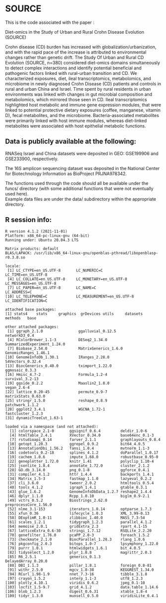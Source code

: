 # SOURCE

This is the code associated with the paper : 

Diet-omics in the Study of Urban and Rural Crohn Disease Evolution (SOURCE)


Crohn disease (CD) burden has increased with globalization/urbanization, and with the rapid pace of the increase is attributed to environmental changes rather than genetic drift. The Study Of Urban and Rural CD Evolution (SOURCE, n=380) considered diet-omics domains simultaneously to detect complex interactions and identify potential beneficial and pathogenic factors linked with rural-urban transition and CD. We characterized exposures, diet, ileal transcriptomics, metabolomics, and microbiome in newly diagnosed Crohn Disease (CD) patients and controls in rural and urban China and Israel. Time spent by rural residents in urban environments was linked with changes in gut microbial composition and metabolomics, which mirrored those seen in CD. Ileal transcriptomics highlighted host metabolic and immune gene expression modules, that were linked to potential protective dietary exposures (coffee, manganese, vitamin D), fecal metabolites, and the microbiome. Bacteria-associated metabolites were primarily linked with host immune modules, whereas diet-linked metabolites were associated with host epithelial metabolic functions. 


##  Data is publicly available at the following:
RNASeq Israel and China datasets were deposited in GEO: GSE199906 and GSE233900, respectively.

The 16S amplicon sequencing dataset was deposited in the National Center for Biotechnology Information as BioProject PRJNA978342.


The functions used through the code should all be available under the funcs/ directory (with some additional functions that were not eventually used here).  
Example data files are under the data/ subdirectory within the appropriate directory.


## R session info:
```
R version 4.1.2 (2021-11-01)
Platform: x86_64-pc-linux-gnu (64-bit)
Running under: Ubuntu 20.04.3 LTS

Matrix products: default
BLAS/LAPACK: /usr/lib/x86_64-linux-gnu/openblas-pthread/libopenblasp-r0.3.8.so

locale:
 [1] LC_CTYPE=en_US.UTF-8       LC_NUMERIC=C               LC_TIME=en_US.UTF-8       
 [4] LC_COLLATE=en_US.UTF-8     LC_MONETARY=en_US.UTF-8    LC_MESSAGES=en_US.UTF-8   
 [7] LC_PAPER=en_US.UTF-8       LC_NAME=C                  LC_ADDRESS=C              
[10] LC_TELEPHONE=C             LC_MEASUREMENT=en_US.UTF-8 LC_IDENTIFICATION=C       

attached base packages:
[1] stats4    stats     graphics  grDevices utils     datasets  methods   base     

other attached packages:
 [1] ggraph_2.1.0                ggalluvial_0.12.5           networkD3_0.4              
 [4] RColorBrewer_1.1-3          DESeq2_1.34.0               SummarizedExperiment_1.24.0
 [7] Biobase_2.54.0              MatrixGenerics_1.6.0        GenomicRanges_1.46.1       
[10] GenomeInfoDb_1.30.1         IRanges_2.28.0              S4Vectors_0.32.4           
[13] BiocGenerics_0.40.0         tximport_1.22.0             ggmosaic_0.3.3             
[16] Hmisc_4.7-2                 Formula_1.2-4               survival_3.2-13            
[19] ggside_0.2.2                Maaslin2_1.8.0              vegan_2.6-4                
[22] lattice_0.20-45             permute_0.9-7               matrixStats_0.63.0         
[25] stringr_1.5.0               reshape_0.8.9               patchwork_1.1.2            
[28] ggplot2_3.4.1               WGCNA_1.72-1                fastcluster_1.2.3          
[31] dynamicTreeCut_1.63-1      

loaded via a namespace (and not attached):
  [1] colorspace_2.1-0       ggsignif_0.6.4         deldir_1.0-6          
  [4] htmlTable_2.4.1        XVector_0.34.0         base64enc_0.1-3       
  [7] rstudioapi_0.14        farver_2.1.1           graphlayouts_0.8.4    
 [10] getopt_1.20.3          ggrepel_0.9.2          bit64_4.0.5           
 [13] AnnotationDbi_1.56.2   fansi_1.0.4            mvtnorm_1.1-3         
 [16] codetools_0.2-18       splines_4.1.2          doParallel_1.0.17     
 [19] cachem_1.0.6           impute_1.68.0          robustbase_0.95-0     
 [22] geneplotter_1.72.0     knitr_1.41             polyclip_1.10-4       
 [25] jsonlite_1.8.4         annotate_1.72.0        cluster_2.1.2         
 [28] GO.db_3.14.0           png_0.1-8              ggforce_0.4.1         
 [31] compiler_4.1.2         httr_1.4.4             backports_1.4.1       
 [34] Matrix_1.5-3           fastmap_1.1.0          lazyeval_0.2.2        
 [37] cli_3.6.0              tweenr_2.0.2           htmltools_0.5.4       
 [40] tools_4.1.2            igraph_1.4.1           gtable_0.3.1          
 [43] glue_1.6.2             GenomeInfoDbData_1.2.7 reshape2_1.4.4        
 [46] dplyr_1.1.0            Rcpp_1.0.10            biglm_0.9-2.1         
 [49] vctrs_0.5.2            Biostrings_2.62.0      preprocessCore_1.56.0 
 [52] nlme_3.1-153           iterators_1.0.14       optparse_1.7.3        
 [55] xfun_0.36              lifecycle_1.0.3        XML_3.99-0.13         
 [58] DEoptimR_1.0-11        zlibbioc_1.40.0        MASS_7.3-54           
 [61] scales_1.2.1           tidygraph_1.2.3        parallel_4.1.2        
 [64] memoise_2.0.1          gridExtra_2.3          rpart_4.1-15          
 [67] latticeExtra_0.6-30    stringi_1.7.12         RSQLite_2.2.20        
 [70] genefilter_1.76.0      pcaPP_2.0-3            foreach_1.5.2         
 [73] checkmate_2.1.0        BiocParallel_1.28.3    rlang_1.0.6           
 [76] pkgconfig_2.0.3        bitops_1.0-7           lpsymphony_1.22.0     
 [79] purrr_1.0.1            htmlwidgets_1.6.1      bit_4.0.5             
 [82] tidyselect_1.2.0       plyr_1.8.8             magrittr_2.0.3        
 [85] R6_2.5.1               generics_0.1.3         DelayedArray_0.20.0   
 [88] DBI_1.1.3              pillar_1.8.1           foreign_0.8-81        
 [91] withr_2.5.0            mgcv_1.8-38            KEGGREST_1.34.0       
 [94] RCurl_1.98-1.9         nnet_7.3-16            tibble_3.1.8          
 [97] crayon_1.5.2           interp_1.1-3           utf8_1.2.3            
[100] plotly_4.10.1          viridis_0.6.2          jpeg_0.1-10           
[103] locfit_1.5-9.7         grid_4.1.2             data.table_1.14.6     
[106] blob_1.2.3             digest_0.6.31          xtable_1.8-4          
[109] tidyr_1.3.0            munsell_0.5.0          viridisLite_0.4.1 
```
